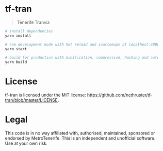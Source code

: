# tf-tran
> Tenerife Tranvía

``` bash
# install dependencies
yarn install

# run development mode with hot reload and sourcemaps at localhost:4000
yarn start

# build for production with minification, compression, hashing and autoprefixer
yarn build
```

# License

tf-tran is licensed under the MIT license: https://github.com/nethruster/tf-tran/blob/master/LICENSE.

# Legal

This code is in no way affiliated with, authorised, maintained, sponsored or endorsed by MetroTenerife. This is an independent and unofficial software. Use at your own risk.
